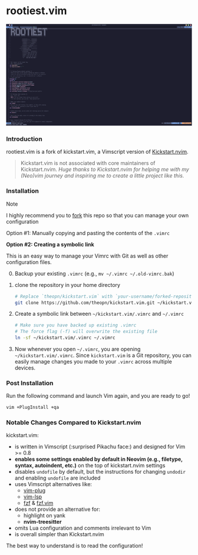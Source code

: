 # rootiest.vim

![rootiest-vim-screenshot](./rootiest-vim-screenshot.png)

### Introduction

rootiest.vim is a fork of kickstart.vim, a Vimscript version of [Kickstart.nvim](https://github.com/nvim-lua/kickstart.nvim).

> Kickstart.vim is not associated with core maintainers of Kickstart.nvim. _Huge thanks to Kickstart.nvim for helping me with my (Neo)vim journey and inspiring me to create a little project like this._

### Installation

> [!NOTE]
> I highly recommend you to [fork](https://docs.github.com/en/get-started/quickstart/fork-a-repo) this repo so that you can manage your own configuration

Option #1: Manually copying and pasting the contents of the `.vimrc`

**Option #2: Creating a symbolic link**

This is an easy way to manage your Vimrc with Git as well as other configuration files.

0. Backup your existing `.vimrc` (e.g., `mv ~/.vimrc ~/.old-vimrc.bak`)
1. clone the repository in your home directory

   ```bash
   # Replace `theopn/kickstart.vim` with `your-username/forked-repository-name` if you made a fork
   git clone https://github.com/theopn/kickstart.vim.git ~/kickstart.vim
   ```

2. Create a symbolic link between `~/kickstart.vim/.vimrc` and `~/.vimrc`

   ```bash
   # Make sure you have backed up existing .vimrc
   # The force flag (-f) will overwrite the existing file
   ln -sf ~/kickstart.vim/.vimrc ~/.vimrc
   ```

3. Now whenever you open `~/.vimrc`, you are opening `~/kickstart.vim/.vimrc`.
   Since `kickstart.vim` is a Git repository, you can easily manage changes you made to your `.vimrc` across multiple devices.

### Post Installation

Run the following command and launch Vim again, and you are ready to go!

```bash
vim +PlugInstall +qa
```

### Notable Changes Compared to Kickstart.nvim

kickstart.vim:

- is written in Vimscript (:surprised Pikachu face:) and designed for Vim >= 0.8
- **enables some settings enabled by default in Neovim (e.g., filetype, syntax, autoindent, etc.)** on the top of kickstart.nvim settings
- disables `undofile` by default, but the instructions for changing `undodir` and enabling `undofile` are included
- uses Vimscript alternatives like:
  - [vim-plug](https://github.com/junegunn/vim-plug)
  - [vim-lsp](https://github.com/prabirshrestha/vim-lsp)
  - [fzf](https://github.com/junegunn/fzf) & [fzf.vim](https://github.com/junegunn/fzf.vim)
- does not provide an alternative for:
  - highlight on yank
  - **nvim-treesitter**
- omits Lua configuration and comments irrelevant to Vim
- is overall simpler than Kickstart.nvim

The best way to understand is to read the configuration!

